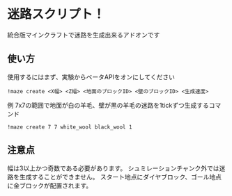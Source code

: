 # 迷路スクリプト！
統合版マインクラフトで迷路を生成出来るアドオンです

## 使い方
使用するにはまず、実験からベータAPIをオンにしてください
```
!maze create <X幅> <Z幅> <地面のブロックID> <壁のブロックID> <生成速度>
```

例
7x7の範囲で地面が白の羊毛、壁が黒の羊毛の迷路を1tickずつ生成するコマンド
```
!maze create 7 7 white_wool black_wool 1
```

## 注意点
幅は3以上かつ奇数である必要があります。
シュミレーションチャンク外では迷路を生成することができません。
スタート地点にダイヤブロック、ゴール地点に金ブロックが配置されます。